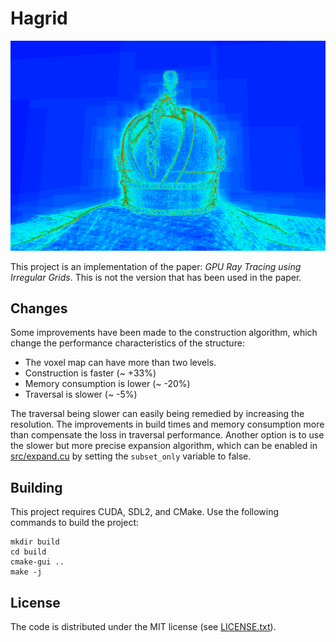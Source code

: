 # Hagrid

![Screenshot](screenshot.png)

This project is an implementation of the paper: _GPU Ray Tracing using Irregular Grids_.
This is not the version that has been used in the paper.

## Changes

Some improvements have been made to the construction algorithm, which change the performance characteristics of the structure:

- The voxel map can have more than two levels.
- Construction is faster (~ +33%)
- Memory consumption is lower (~ -20%)
- Traversal is slower (~ -5%)

The traversal being slower can easily being remedied by increasing the resolution.
The improvements in build times and memory consumption more than compensate the loss in traversal performance.
Another option is to use the slower but more precise expansion algorithm, which can be enabled in [src/expand.cu](src/expand.cu) by setting the `subset_only` variable to false.

## Building

This project requires CUDA, SDL2, and CMake. Use the following commands to build the project:

    mkdir build
    cd build
    cmake-gui ..
    make -j

## License

The code is distributed under the MIT license (see [LICENSE.txt](LICENSE.txt)).
